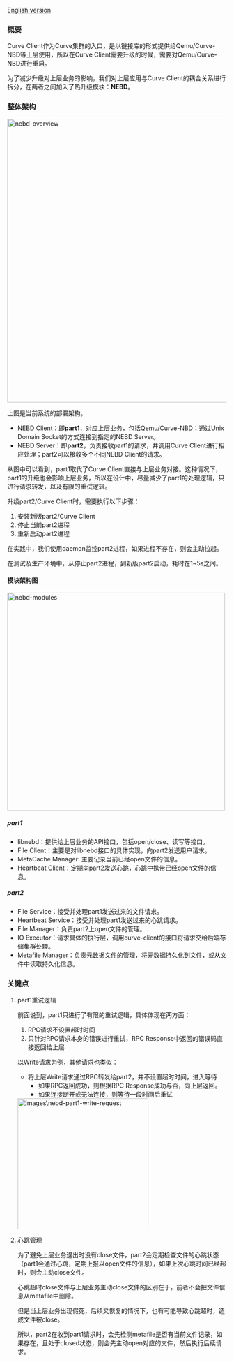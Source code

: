 [English version](../en/nebd_en.md)

### 概要

Curve Client作为Curve集群的入口，是以链接库的形式提供给Qemu/Curve-NBD等上层使用，所以在Curve Client需要升级的时候，需要对Qemu/Curve-NBD进行重启。

为了减少升级对上层业务的影响，我们对上层应用与Curve Client的耦合关系进行拆分，在两者之间加入了热升级模块：**NEBD**。

### 整体架构

<img src="../images/nebd-overview.jpg" alt="nebd-overview" width="650" />

上图是当前系统的部署架构。

- NEBD Client：即**part1**，对应上层业务，包括Qemu/Curve-NBD；通过Unix Domain Socket的方式连接到指定的NEBD Server。
- NEBD Server：即**part2**，负责接收part1的请求，并调用Curve Client进行相应处理；part2可以接收多个不同NEBD Client的请求。

从图中可以看到，part1取代了Curve Client直接与上层业务对接。这种情况下，part1的升级也会影响上层业务，所以在设计中，尽量减少了part1的处理逻辑，只进行请求转发，以及有限的重试逻辑。

升级part2/Curve Client时，需要执行以下步骤：

1. 安装新版part2/Curve Client
2. 停止当前part2进程
3. 重新启动part2进程

在实践中，我们使用daemon监控part2进程，如果进程不存在，则会主动拉起。

在测试及生产环境中，从停止part2进程，到新版part2启动，耗时在1~5s之间。

#### 模块架构图

<img src="../images/nebd-modules.png" alt="nebd-modules" width="500" />

##### part1

- libnebd：提供给上层业务的API接口，包括open/close、读写等接口。
- File Client：主要是对libnebd接口的具体实现，向part2发送用户请求。
- MetaCache Manager: 主要记录当前已经open文件的信息。
- Heartbeat Client：定期向part2发送心跳，心跳中携带已经open文件的信息。

##### part2

- File Service：接受并处理part1发送过来的文件请求。
- Heartbeat Service：接受并处理part1发送过来的心跳请求。
- File Manager：负责part2上open文件的管理。
- IO Executor：请求具体的执行层，调用curve-client的接口将请求交给后端存储集群处理。
- Metafile Manager：负责元数据文件的管理，将元数据持久化到文件，或从文件中读取持久化信息。

### 关键点

1. part1重试逻辑

   前面说到，part1只进行了有限的重试逻辑，具体体现在两方面：

   1. RPC请求不设置超时时间
   2. 只针对RPC请求本身的错误进行重试，RPC Response中返回的错误码直接返回给上层

   以Write请求为例，其他请求也类似：

   - 将上层Write请求通过RPC转发给part2，并不设置超时时间，进入等待
     - 如果RPC返回成功，则根据RPC Response成功与否，向上层返回。
     - 如果连接断开或无法连接，则等待一段时间后重试

   <img src="../images/nebd-part1-write-request.png" alt="images\nebd-part1-write-request" width="300" />

2. 心跳管理

   为了避免上层业务退出时没有close文件，part2会定期检查文件的心跳状态（part1会通过心跳，定期上报以open文件的信息），如果上次心跳时间已经超时，则会主动close文件。

   心跳超时close文件与上层业务主动close文件的区别在于，前者不会把文件信息从metafile中删除。

   但是当上层业务出现假死，后续又恢复的情况下，也有可能导致心跳超时，造成文件被close。

   所以，part2在收到part1请求时，会先检测metafile是否有当前文件记录，如果存在，且处于closed状态，则会先主动open对应的文件，然后执行后续请求。
